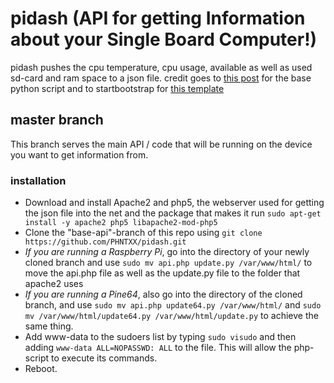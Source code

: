 # pidash (API for getting Information about your Single Board Computer!)
pidash pushes the cpu temperature, cpu usage, available as well as used sd-card and ram space to a json file.
credit goes to [this post](https://www.raspberrypi.org/forums/viewtopic.php?f=32&t=22180) for the base python script and to startbootstrap for [this template](https://startbootstrap.com/template-overviews/grayscale/)

## master branch

This branch serves the main API / code that will be running on the device you want to get information from.

### installation

* Download and install Apache2 and php5, the webserver used for getting the json file into the net and the package that makes it run `sudo apt-get install -y apache2 php5 libapache2-mod-php5`
* Clone the "base-api"-branch of this repo using `git clone https://github.com/PHNTXX/pidash.git`
* _If you are running a Raspberry Pi_, go into the directory of your newly cloned branch and use `sudo mv api.php update.py /var/www/html/` to move the api.php file as well as the update.py file to the folder that apache2 uses
* _If you are running a Pine64_, also go into the directory of the cloned branch, and use `sudo mv api.php update64.py /var/www/html/` and `sudo mv /var/www/html/update64.py /var/www/html/update.py` to achieve the same thing.
* Add www-data to the sudoers list by typing `sudo visudo` and then adding `www-data ALL=NOPASSWD: ALL` to the file. This will allow the php-script to execute its commands.
* Reboot.
